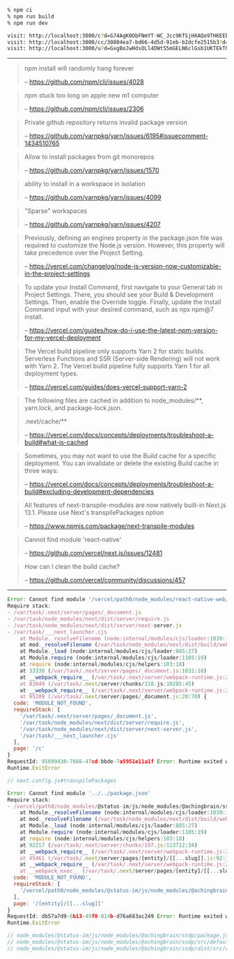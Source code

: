 ```bash
% npm ci
% npm run build
% npm run dev

visit: http://localhost:3000/c?d=G74AgK0ObFNmYT-WC_Jcc9KfSjHXAQo9THKEEbgPaJoItceMES-bUxr2Tj9efv447rRefBIUg9CEsSFyjBOFTRdZ9PH2wUOW8hVNYqIje3BC96mZ8uFogqM6k7gCCJnMHy4ulsmsgHTdeh5dAzTNNuG8m9XB8oVeildTCKlRhINnTZh4kAl5sP8SzBB4V2_I41a8PKl3mcS0z_eF5gA=#zQ3shY7r4cAdg4eUF5dfcuCqCFzWmdjHW4SX5hspM9ucAarfU
visit: http://localhost:3000/cc/30804ea7-bd66-4d5d-91eb-b2dcfe2515b3?d=G5EBYCwOMrkec8PbsvkGVxRnInqDN3deAUebRefR-VRkKX2Lwov4MpDwMxkfQRPD49F0k4Sf-ry6-Afpu3HhmwAlpZ1Ojr8DW1uUWCAYYC2BBPOUchsDx3HqUWgXZfSxrjPnLLpPztKMUqbA5QIbjyA2OBqQyfjhy8ViMNIhTbeeR1cHh0a94twfIw-WLbRUvBpCSPYkSozlxBBzMiAP9l-c4QJrahWt-a14eULvHDnr13hu-7cAPSZdhQuX5KrK8tCyzB3qBTf2taCfNIs_d5HkynMDq6wB#zQ3shY7r4cAdg4eUF5dfcuCqCFzWmdjHW4SX5hspM9ucAarfU
visit: http://localhost:3000/u?d=GxgBoJwHdsOLl4DWt55mGELN6clGsb1UKTEkT0KUMDfwhWFpUyWH_cefTnvlcSf2JUXCOAWoY5ywzry-LnJ-PjgOGT1Pkb8riQp7ghv6Zu-x70x4m8lncZaRWpDN-sEfT85idUCWvppT_QFNa2A6J3Gr69UJGvWmL3S4DBwX2Jr7LBTNOvFPo6lejNUb-xizlAMUTrokunCH-qNmgtU6UK0J6Vkn8Ce35XGBFObxpxnAtnC_J_D-SrBCBnjiUlwH0ViNr3lHBg==#zQ3shUHp2rAM1yqBYeo6LhFbtrozG5mZeA6cRoGohsudtsieT
```

---

> npm install will randomly hang forever
>
> – <https://github.com/npm/cli/issues/4028>

> npm stuck too long on apple new m1 computer
>
> – <https://github.com/npm/cli/issues/2306>

> Private github repository returns invalid package version
>
> – <https://github.com/yarnpkg/yarn/issues/6195#issuecomment-1434510765>

> Allow to install packages from git monorepos
>
> – <https://github.com/yarnpkg/yarn/issues/1570>

> ability to install in a workspace in isolation
>
> – <https://github.com/yarnpkg/yarn/issues/4099>

> "Sparse" workspaces
>
> – <https://github.com/yarnpkg/yarn/issues/4207>

> Previously, defining an engines property in the package.json file was required to customize the Node.js version. However, this property will take precedence over the Project Setting.
>
> – <https://vercel.com/changelog/node-js-version-now-customizable-in-the-project-settings>

> To update your Install Command, first navigate to your General tab in Project Settings. There, you should see your Build & Development Settings. Then, enable the Override toggle. Finally, update the Install Command input with your desired command, such as npx npm@7 install.
>
> – <https://vercel.com/guides/how-do-i-use-the-latest-npm-version-for-my-vercel-deployment>

> The Vercel build pipeline only supports Yarn 2 for static builds. Serverless Functions and SSR (Server-side Rendering) will not work with Yarn 2. The Vercel build pipeline fully supports Yarn 1 for all deployment types.
>
> – <https://vercel.com/guides/does-vercel-support-yarn-2>

> The following files are cached in addition to node_modules/**, yarn.lock, and package-lock.json.
>
> .next/cache/**
>
> – <https://vercel.com/docs/concepts/deployments/troubleshoot-a-build#what-is-cached>

> Sometimes, you may not want to use the Build cache for a specific deployment. You can invalidate or delete the existing Build cache in three ways:
>
> – <https://vercel.com/docs/concepts/deployments/troubleshoot-a-build#excluding-development-dependencies>

> All features of next-transpile-modules are now natively built-in Next.js 13.1. Please use Next's transpilePackages option
>
> – <https://www.npmjs.com/package/next-transpile-modules>

> Cannot find module 'react-native'
>
> – <https://github.com/vercel/next.js/issues/12481>

> How can I clean the build cache?
>
> – <https://github.com/vercel/community/discussions/457>

---

```js
Error: Cannot find module '/vercel/path0/node_modules/react-native-web/dist/cjs/exports/createElement'
Require stack:
- /var/task/.next/server/pages/_document.js
- /var/task/node_modules/next/dist/server/require.js
- /var/task/node_modules/next/dist/server/next-server.js
- /var/task/___next_launcher.cjs
    at Module._resolveFilename (node:internal/modules/cjs/loader:1039:15)
    at mod._resolveFilename (/var/task/node_modules/next/dist/build/webpack/require-hook.js:23:32)
    at Module._load (node:internal/modules/cjs/loader:885:27)
    at Module.require (node:internal/modules/cjs/loader:1105:19)
    at require (node:internal/modules/cjs/helpers:103:18)
    at 33330 (/var/task/.next/server/pages/_document.js:1032:18)
    at __webpack_require__ (/var/task/.next/server/webpack-runtime.js:25:43)
    at 83849 (/var/task/.next/server/chunks/318.js:10285:45)
    at __webpack_require__ (/var/task/.next/server/webpack-runtime.js:25:43)
    at 95209 (/var/task/.next/server/pages/_document.js:20:70) {
  code: 'MODULE_NOT_FOUND',
  requireStack: [
    '/var/task/.next/server/pages/_document.js',
    '/var/task/node_modules/next/dist/server/require.js',
    '/var/task/node_modules/next/dist/server/next-server.js',
    '/var/task/___next_launcher.cjs'
  ],
  page: '/c'
}
RequestId: 95899430-7666-47cd-bbde-7a5951e11a1f Error: Runtime exited with error: exit status 1
Runtime.ExitError

// next.config.js#transpilePackages
```

```js
Error: Cannot find module '../../package.json'
Require stack:
- /vercel/path0/node_modules/@status-im/js/node_modules/@achingbrain/ssdp/dist/src/default-ssdp-options.js
    at Module._resolveFilename (node:internal/modules/cjs/loader:1039:15)
    at mod._resolveFilename (/var/task/node_modules/next/dist/build/webpack/require-hook.js:23:32)
    at Module._load (node:internal/modules/cjs/loader:885:27)
    at Module.require (node:internal/modules/cjs/loader:1105:19)
    at require (node:internal/modules/cjs/helpers:103:18)
    at 92217 (/var/task/.next/server/chunks/197.js:113712:34)
    at __webpack_require__ (/var/task/.next/server/webpack-runtime.js:25:43)
    at 45461 (/var/task/.next/server/pages/[entity]/[[...slug]].js:92:16)
    at __webpack_require__ (/var/task/.next/server/webpack-runtime.js:25:43)
    at __webpack_exec__ (/var/task/.next/server/pages/[entity]/[[...slug]].js:841:39) {
  code: 'MODULE_NOT_FOUND',
  requireStack: [
    '/vercel/path0/node_modules/@status-im/js/node_modules/@achingbrain/ssdp/dist/src/default-ssdp-options.js'
  ],
  page: '/[entity]/[[...slug]]'
}
RequestId: db57a7d9-6b13-49f0-814b-d76a683ac249 Error: Runtime exited with error: exit status 1
Runtime.ExitError

// node_modules/@status-im/js/node_modules/@achingbrain/ssdp/package.json
// node_modules/@status-im/js/node_modules/@achingbrain/ssdp/src/default-ssdp-options.ts
// node_modules/@status-im/js/node_modules/@achingbrain/ssdp/dist/src/default-ssdp-options.js
```
